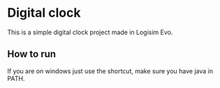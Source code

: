 # Digital clock
This is a simple digital clock project made in Logisim Evo.
## How to run
If you are on windows just use the shortcut, make sure you have java in PATH.